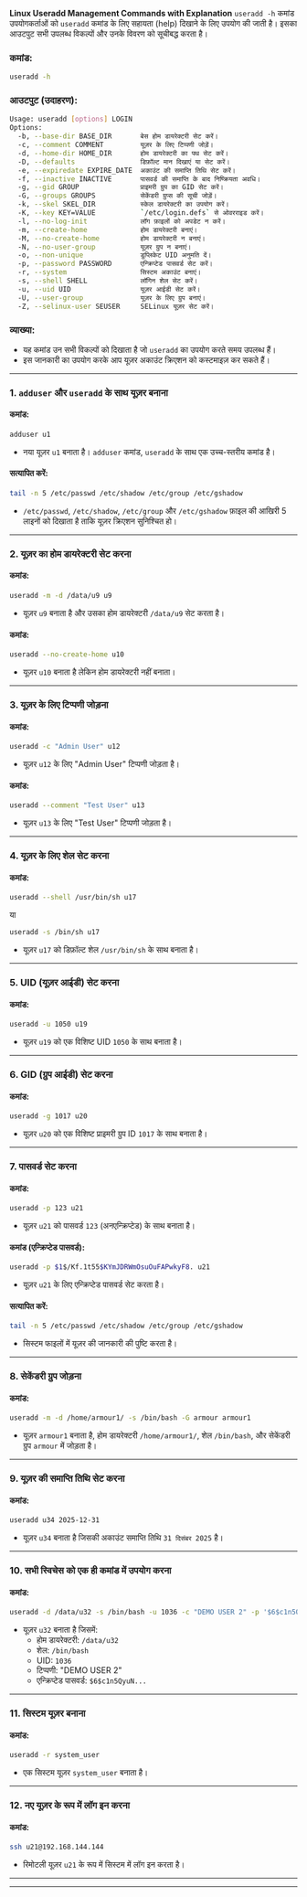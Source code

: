 **Linux Useradd Management Commands with Explanation**
`useradd -h` कमांड उपयोगकर्ताओं को `useradd` कमांड के लिए सहायता (help) दिखाने के लिए उपयोग की जाती है। इसका आउटपुट सभी उपलब्ध विकल्पों और उनके विवरण को सूचीबद्ध करता है। 

### कमांड:
```bash
useradd -h
```

### आउटपुट (उदाहरण):
```bash
Usage: useradd [options] LOGIN
Options:
  -b, --base-dir BASE_DIR       बेस होम डायरेक्टरी सेट करें।
  -c, --comment COMMENT         यूज़र के लिए टिप्पणी जोड़ें।
  -d, --home-dir HOME_DIR       होम डायरेक्टरी का पथ सेट करें।
  -D, --defaults                डिफ़ॉल्ट मान दिखाएं या सेट करें।
  -e, --expiredate EXPIRE_DATE  अकाउंट की समाप्ति तिथि सेट करें।
  -f, --inactive INACTIVE       पासवर्ड की समाप्ति के बाद निष्क्रियता अवधि।
  -g, --gid GROUP               प्राइमरी ग्रुप का GID सेट करें।
  -G, --groups GROUPS           सेकेंडरी ग्रुप्स की सूची जोड़ें।
  -k, --skel SKEL_DIR           स्केल डायरेक्टरी का उपयोग करें।
  -K, --key KEY=VALUE           `/etc/login.defs` से ओवरराइड करें।
  -l, --no-log-init             लॉग फ़ाइलों को अपडेट न करें।
  -m, --create-home             होम डायरेक्टरी बनाएं।
  -M, --no-create-home          होम डायरेक्टरी न बनाएं।
  -N, --no-user-group           यूज़र ग्रुप न बनाएं।
  -o, --non-unique              डुप्लिकेट UID अनुमति दें।
  -p, --password PASSWORD       एन्क्रिप्टेड पासवर्ड सेट करें।
  -r, --system                  सिस्टम अकाउंट बनाएं।
  -s, --shell SHELL             लॉगिन शेल सेट करें।
  -u, --uid UID                 यूज़र आईडी सेट करें।
  -U, --user-group              यूज़र के लिए ग्रुप बनाएं।
  -Z, --selinux-user SEUSER     SELinux यूज़र सेट करें।
```

### व्याख्या:
- यह कमांड उन सभी विकल्पों को दिखाता है जो `useradd` का उपयोग करते समय उपलब्ध हैं।  
- इस जानकारी का उपयोग करके आप यूज़र अकाउंट क्रिएशन को कस्टमाइज़ कर सकते हैं।  

---

### 1. **`adduser` और `useradd` के साथ यूज़र बनाना**

#### कमांड:
```bash
adduser u1
```
- नया यूज़र `u1` बनाता है। `adduser` कमांड, `useradd` के साथ एक उच्च-स्तरीय कमांड है।

#### सत्यापित करें:
```bash
tail -n 5 /etc/passwd /etc/shadow /etc/group /etc/gshadow
```
- `/etc/passwd`, `/etc/shadow`, `/etc/group` और `/etc/gshadow` फ़ाइल की आखिरी 5 लाइनों को दिखाता है ताकि यूज़र क्रिएशन सुनिश्चित हो।

---

### 2. **यूज़र का होम डायरेक्टरी सेट करना**

#### कमांड:
```bash
useradd -m -d /data/u9 u9
```
- यूज़र `u9` बनाता है और उसका होम डायरेक्टरी `/data/u9` सेट करता है।

#### कमांड:
```bash
useradd --no-create-home u10
```
- यूज़र `u10` बनाता है लेकिन होम डायरेक्टरी नहीं बनाता।

---

### 3. **यूज़र के लिए टिप्पणी जोड़ना**

#### कमांड:
```bash
useradd -c "Admin User" u12
```
- यूज़र `u12` के लिए "Admin User" टिप्पणी जोड़ता है।

#### कमांड:
```bash
useradd --comment "Test User" u13
```
- यूज़र `u13` के लिए "Test User" टिप्पणी जोड़ता है।

---

### 4. **यूज़र के लिए शेल सेट करना**

#### कमांड:
```bash
useradd --shell /usr/bin/sh u17
```
या
```bash
useradd -s /bin/sh u17
```
- यूज़र `u17` को डिफ़ॉल्ट शेल `/usr/bin/sh` के साथ बनाता है।

---

### 5. **UID (यूज़र आईडी) सेट करना**

#### कमांड:
```bash
useradd -u 1050 u19
```
- यूज़र `u19` को एक विशिष्ट UID `1050` के साथ बनाता है।

---

### 6. **GID (ग्रुप आईडी) सेट करना**

#### कमांड:
```bash
useradd -g 1017 u20
```
- यूज़र `u20` को एक विशिष्ट प्राइमरी ग्रुप ID `1017` के साथ बनाता है।

---

### 7. **पासवर्ड सेट करना**

#### कमांड:
```bash
useradd -p 123 u21
```
- यूज़र `u21` को पासवर्ड `123` (अनएन्क्रिप्टेड) के साथ बनाता है।

#### कमांड (एन्क्रिप्टेड पासवर्ड):
```bash
useradd -p $1$/Kf.1t55$KYmJDRWmOsuOuFAPwkyF8. u21
```
- यूज़र `u21` के लिए एन्क्रिप्टेड पासवर्ड सेट करता है।

#### सत्यापित करें:
```bash
tail -n 5 /etc/passwd /etc/shadow /etc/group /etc/gshadow
```
- सिस्टम फाइलों में यूज़र की जानकारी की पुष्टि करता है।

---

### 8. **सेकेंडरी ग्रुप जोड़ना**

#### कमांड:
```bash
useradd -m -d /home/armour1/ -s /bin/bash -G armour armour1
```
- यूज़र `armour1` बनाता है, होम डायरेक्टरी `/home/armour1/`, शेल `/bin/bash`, और सेकेंडरी ग्रुप `armour` में जोड़ता है।

---

### 9. **यूज़र की समाप्ति तिथि सेट करना**

#### कमांड:
```bash
useradd u34 2025-12-31
```
- यूज़र `u34` बनाता है जिसकी अकाउंट समाप्ति तिथि `31 दिसंबर 2025` है।

---

### 10. **सभी स्विचेस को एक ही कमांड में उपयोग करना**

#### कमांड:
```bash
useradd -d /data/u32 -s /bin/bash -u 1036 -c "DEMO USER 2" -p '$6$c1n5QyuN4TE5Dirg$AkrYuYKGDAwBn3ELyM7Vt2KSDCapZkN4JQwi1857HUwz6e1Y.kvdKs5xIULbCoKwibD.IEiMnC' u32
```
- यूज़र `u32` बनाता है जिसमें:
  - होम डायरेक्टरी: `/data/u32`
  - शेल: `/bin/bash`
  - UID: `1036`
  - टिप्पणी: "DEMO USER 2"
  - एन्क्रिप्टेड पासवर्ड: `$6$c1n5QyuN...`

---

### 11. **सिस्टम यूज़र बनाना**

#### कमांड:
```bash
useradd -r system_user
```
- एक सिस्टम यूज़र `system_user` बनाता है।

---

### 12. **नए यूज़र के रूप में लॉग इन करना**

#### कमांड:
```bash
ssh u21@192.168.144.144
```
- रिमोटली यूज़र `u21` के रूप में सिस्टम में लॉग इन करता है।

---
---
